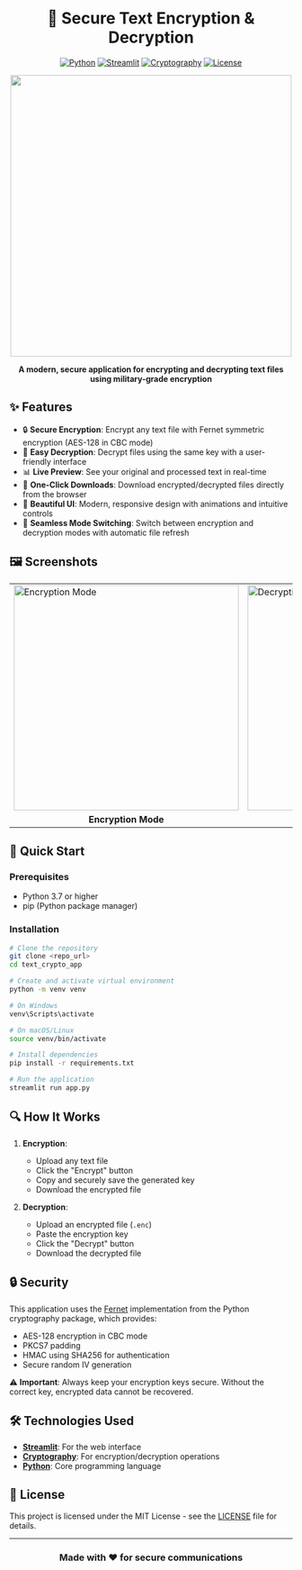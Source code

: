 <div align="center">

# 🔐 Secure Text Encryption & Decryption

[![Python](https://img.shields.io/badge/Python-3.7%2B-blue?style=for-the-badge&logo=python)](https://www.python.org/)
[![Streamlit](https://img.shields.io/badge/Streamlit-1.22.0-FF4B4B?style=for-the-badge&logo=streamlit)](https://streamlit.io/)
[![Cryptography](https://img.shields.io/badge/Cryptography-40.0.1-green?style=for-the-badge&logo=lockup)](https://cryptography.io/)
[![License](https://img.shields.io/badge/License-MIT-yellow?style=for-the-badge)](LICENSE)

<p align="center">
  <img src="https://user-images.githubusercontent.com/74038190/212748842-9fcbad5b-6173-4175-8a61-521f19bf3b0c.gif" width="500">
</p>

**A modern, secure application for encrypting and decrypting text files using military-grade encryption**

</div>

## ✨ Features

- 🔒 **Secure Encryption**: Encrypt any text file with Fernet symmetric encryption (AES-128 in CBC mode)
- 🔑 **Easy Decryption**: Decrypt files using the same key with a user-friendly interface
- 📊 **Live Preview**: See your original and processed text in real-time
- 💾 **One-Click Downloads**: Download encrypted/decrypted files directly from the browser
- 🌙 **Beautiful UI**: Modern, responsive design with animations and intuitive controls
- 🔄 **Seamless Mode Switching**: Switch between encryption and decryption modes with automatic file refresh

## 🖼️ Screenshots

<div align="center"> 
<table>
  <tr>
    <td><img src="https://github.com/streamlit/streamlit/raw/develop/examples/data/screenshot.png" alt="Encryption Mode" width="400"/></td>
    <td><img src="https://github.com/streamlit/streamlit/raw/develop/examples/data/screenshot.png" alt="Decryption Mode" width="400"/></td>
  </tr>
  <tr>
    <td align="center"><b>Encryption Mode</b></td>
    <td align="center"><b>Decryption Mode</b></td>
  </tr>
</table>
</div>

## 🚀 Quick Start

### Prerequisites

- Python 3.7 or higher
- pip (Python package manager)

### Installation

```bash
# Clone the repository
git clone <repo_url>
cd text_crypto_app

# Create and activate virtual environment
python -m venv venv

# On Windows
venv\Scripts\activate

# On macOS/Linux
source venv/bin/activate

# Install dependencies
pip install -r requirements.txt

# Run the application
streamlit run app.py
```

## 🔍 How It Works

1. **Encryption**:
   - Upload any text file
   - Click the "Encrypt" button
   - Copy and securely save the generated key
   - Download the encrypted file

2. **Decryption**:
   - Upload an encrypted file (`.enc`)
   - Paste the encryption key
   - Click the "Decrypt" button
   - Download the decrypted file

## 🔒 Security

This application uses the [Fernet](https://cryptography.io/en/latest/fernet/) implementation from the Python cryptography package, which provides:

- AES-128 encryption in CBC mode
- PKCS7 padding
- HMAC using SHA256 for authentication
- Secure random IV generation

⚠️ **Important**: Always keep your encryption keys secure. Without the correct key, encrypted data cannot be recovered.

## 🛠️ Technologies Used

- **[Streamlit](https://streamlit.io/)**: For the web interface
- **[Cryptography](https://cryptography.io/)**: For encryption/decryption operations
- **[Python](https://www.python.org/)**: Core programming language

## 📜 License

This project is licensed under the MIT License - see the [LICENSE](LICENSE) file for details.

---

<div align="center">

### Made with ❤️ for secure communications

</div>
